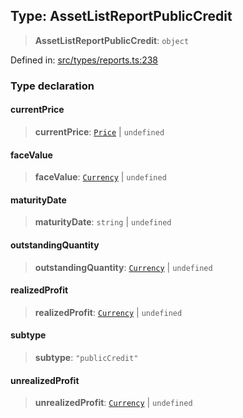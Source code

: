 
## Type: AssetListReportPublicCredit

> **AssetListReportPublicCredit**: `object`

Defined in: [src/types/reports.ts:238](https://github.com/centrifuge/sdk/blob/e8e313ed95c35b522a7e87515220a81ae2649430/src/types/reports.ts#L238)

### Type declaration

#### currentPrice

> **currentPrice**: [`Price`](#class-price) \| `undefined`

#### faceValue

> **faceValue**: [`Currency`](#class-currency) \| `undefined`

#### maturityDate

> **maturityDate**: `string` \| `undefined`

#### outstandingQuantity

> **outstandingQuantity**: [`Currency`](#class-currency) \| `undefined`

#### realizedProfit

> **realizedProfit**: [`Currency`](#class-currency) \| `undefined`

#### subtype

> **subtype**: `"publicCredit"`

#### unrealizedProfit

> **unrealizedProfit**: [`Currency`](#class-currency) \| `undefined`
